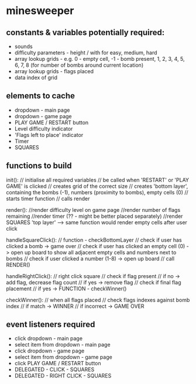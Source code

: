 # minesweeper

## constants & variables potentially required:
- sounds
- difficulty parameters - height / with for easy, medium, hard
- array lookup grids - e.g. 0 - empty cell, -1 - bomb present, 1, 2, 3, 4, 5, 6, 7, 8 (for number of bombs around current location)
- array lookup grids - flags placed
- data index of grid

## elements to cache
- dropdown - main page
- dropdown - game page
- PLAY GAME / RESTART button
- Level difficulty indicator
- 'Flags left to place' indicator
- Timer
- SQUARES


## functions to build
init():
    // initialise all required variables
    // be called when 'RESTART' or 'PLAY GAME' is clicked
    // creates grid of the correct size
    // creates 'bottom layer', containing the bombs (-1), numbers (proximity to bombs), empty cells (0)
    // starts timer function
    // calls render

render(): 
    //render difficulty level on game page
    //render number of flags remaining
    //render timer (?? - might be better placed separately)
    //render SQUARES 'top layer' --> same function would render empty cells after user click

handleSquareClick():
    // function - checkBottomLayer
        // check if user has clicked a bomb -> game over
        // check if user has clicked an empty cell (0) -> open up board to show all adjacent empty cells and numbers next to bombs
        // check if user clicked a number (1-8) -> open up board
        // call RENDER()

handleRightClick():
    // right click square
        // check if flag present
            // if no -> add flag, decrease flag count
            // if yes -> remove flag
        // check if final flag placement
            // if yes -> FUNCTION - checkWinner()

checkWinner():
    // when all flags placed
        // check flags indexes against bomb index
            // if match -> WINNER
            // if incorrect -> GAME OVER



## event listeners required
- click dropdown - main page
- select item from dropdown - main page
- click dropdown - game page
- select item from dropdown - game page
- click PLAY GAME / RESTART button
- DELEGATED - CLICK - SQUARES
- DELEGATED - RIGHT CLICK - SQUARES